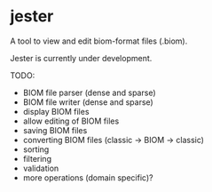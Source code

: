 jester
======

A tool to view and edit biom-format files (.biom).

Jester is currently under development.

TODO:

- BIOM file parser (dense and sparse)
- BIOM file writer (dense and sparse)
- display BIOM files
- allow editing of BIOM files
- saving BIOM files
- converting BIOM files (classic -> BIOM -> classic)
- sorting
- filtering
- validation
- more operations (domain specific)?
